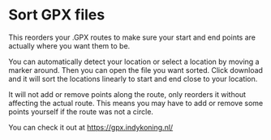 # Sort GPX files

This reorders your .GPX routes to make sure your start and end points are actually where you want them to be.

You can automatically detect your location or select a location by moving a marker around.
Then you can open the file you want sorted.
Click download and it will sort the locations linearly to start and end close to your location.

It will not add or remove points along the route, only reorders it without affecting the actual route.
This means you may have to add or remove some points yourself if the route was not a circle.

You can check it out at https://gpx.indykoning.nl/